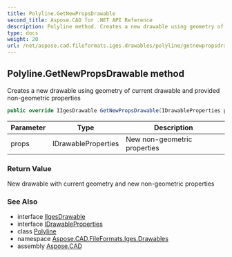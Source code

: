 ```yaml
---
title: Polyline.GetNewPropsDrawable
second_title: Aspose.CAD for .NET API Reference
description: Polyline method. Creates a new drawable using geometry of current drawable and provided nongeometric properties
type: docs
weight: 20
url: /net/aspose.cad.fileformats.iges.drawables/polyline/getnewpropsdrawable/
---
```

## Polyline.GetNewPropsDrawable method

Creates a new drawable using geometry of current drawable and provided non-geometric properties

```csharp
public override IIgesDrawable GetNewPropsDrawable(IDrawableProperties props)
```

| Parameter | Type | Description |
| --- | --- | --- |
| props | IDrawableProperties | New non-geometric properties |

### Return Value

New drawable with current geometry and new non-geometric properties

### See Also

* interface [IIgesDrawable](../../iigesdrawable/)
* interface [IDrawableProperties](../../idrawableproperties/)
* class [Polyline](../)
* namespace [Aspose.CAD.FileFormats.Iges.Drawables](../../../aspose.cad.fileformats.iges.drawables/)
* assembly [Aspose.CAD](../../../)


